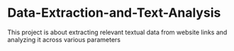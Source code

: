 # Data-Extraction-and-Text-Analysis
This project is about extracting relevant textual data from website links and analyzing it across various parameters
